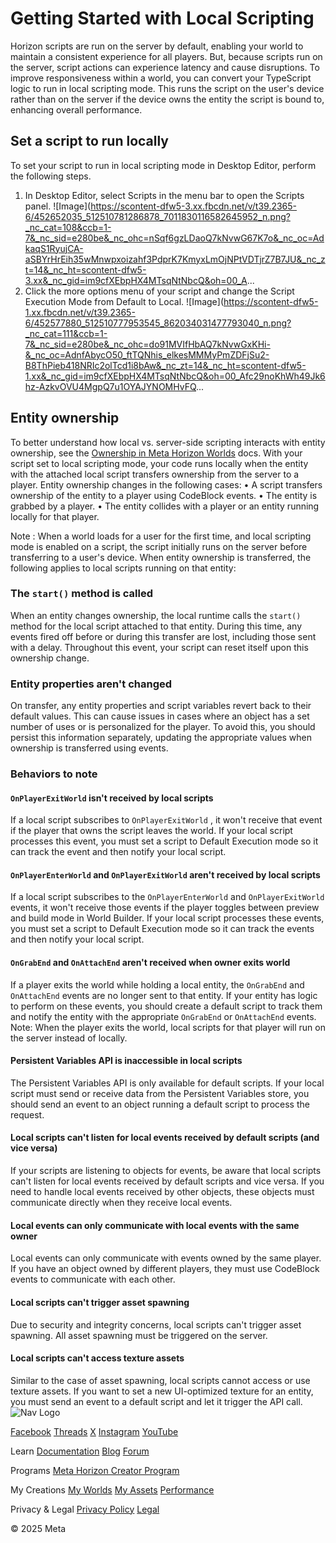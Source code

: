 # Getting Started with Local Scripting

 Horizon scripts are run on the server by default, enabling your world to
maintain a consistent experience for all players. But, because scripts run on the
server, script actions can experience latency and cause disruptions. To improve
responsiveness within a world, you can convert your TypeScript logic to run in local
scripting mode. This runs the script on the user's device rather than on the
server if the device owns the entity the script is bound to, enhancing overall
performance.  
## Set a script to run locally

 To set your script to run in local scripting mode in Desktop Editor, perform the
following steps.
1.  In Desktop Editor, select Scripts in the menu bar to open the Scripts panel. ![Image](https://scontent-dfw5-3.xx.fbcdn.net/v/t39.2365-6/452652035_512510781286878_7011830116582645952_n.png?_nc_cat=108&ccb=1-7&_nc_sid=e280be&_nc_ohc=nSqf6gzLDaoQ7kNvwG67K7o&_nc_oc=AdkaqS1RyujCA-aSBYrHrEih35wMnwpxoizahf3PdprK7KmyxLmOjNPtVDTjrZ7B7JU&_nc_zt=14&_nc_ht=scontent-dfw5-3.xx&_nc_gid=im9cfXEbpHX4MTsqNtNbcQ&oh=00_A...
2.  Click the more options menu of your script and change the Script Execution Mode from Default to Local.
 ![Image](https://scontent-dfw5-1.xx.fbcdn.net/v/t39.2365-6/452577880_512510777953545_862034031477793040_n.png?_nc_cat=111&ccb=1-7&_nc_sid=e280be&_nc_ohc=do91MVIfHbAQ7kNvwGxKHi-&_nc_oc=AdnfAbycO50_ftTQNhis_elkesMMMyPmZDFjSu2-B8ThPieb418NRIc2olTcd1i8bAw&_nc_zt=14&_nc_ht=scontent-dfw5-1.xx&_nc_gid=im9cfXEbpHX4MTsqNtNbcQ&oh=00_Afc29noKhWh49Jk6hz-AzkvOVU4MgpQ7u1OYAJYNOMHvFQ...
  
## Entity ownership

 To better understand how local vs. server-side scripting interacts with entity
ownership, see the [Ownership in Meta Horizon Worlds](https://developers.meta.com/horizon-worlds/learn/documentation/typescript/local-scripting/ownership-in-horizon-worlds/) docs. With your script set to local scripting mode, your code runs locally when the
entity with the attached local script transfers ownership from the server to a
player. Entity ownership changes in the following cases:
• A script transfers ownership of the entity to a player using CodeBlock events.
• The entity is grabbed by a player.
• The entity collides with a player or an entity running locally for that player.

 Note : When a world loads for a user for the first time, and local scripting mode is
enabled on a script, the script initially runs on the server before
transferring to a user's device. When entity ownership is transferred, the following applies to local scripts
running on that entity:  
### The `start()` method is called

 When an entity changes ownership, the local runtime calls the `start()` method for the local script attached to that entity. During this time, any
events fired off before or during this transfer are lost, including those sent with
a delay. Throughout this event, your script can reset itself upon this ownership
change.  
### Entity properties aren't changed

 On transfer, any entity properties and script variables revert back to their
default values. This can cause issues in cases where an object has a set number of
uses or is personalized for the player. To avoid this, you should persist this
information separately, updating the appropriate values when ownership is
transferred using events.  
### Behaviors to note

  
#### `OnPlayerExitWorld` isn't received by local scripts

 If a local script subscribes to `OnPlayerExitWorld` , it won't receive that event if the player that owns the script leaves the
world. If your local script processes this event, you must set a script to Default Execution mode so it can track the event and then notify your local script.  
#### `OnPlayerEnterWorld` and `OnPlayerExitWorld` aren't received by local scripts

 If a local script subscribes to the `OnPlayerEnterWorld` and `OnPlayerExitWorld` events, it won't receive those events if the player toggles between preview and
build mode in World Builder. If your local script processes these events, you
must set a script to Default Execution mode so it can track the events and then notify your local script.  
#### `OnGrabEnd` and `OnAttachEnd` aren't received when owner exits world

 If a player exits the world while holding a local entity, the `OnGrabEnd` and `OnAttachEnd` events are no longer sent to that entity. If your entity has logic to perform
on these events, you should create a default script to track them and notify the
entity with the appropriate `OnGrabEnd` or `OnAttachEnd` events. Note: When the player exits the world, local scripts for that player will run on the
server instead of locally.  
#### Persistent Variables API is inaccessible in local scripts

 The Persistent Variables API is only available for default scripts. If your
local script must send or receive data from the Persistent Variables store, you
should send an event to an object running a default script to process the request.  
#### Local scripts can't listen for local events received by default scripts (and vice versa)

 If your scripts are listening to objects for events, be aware that local scripts
can't listen for local events received by default scripts and vice versa. If
you need to handle local events received by other objects, these objects must
communicate directly when they receive local events.  
#### Local events can only communicate with local events with the same owner

 Local events can only communicate with events owned by the same player. If you
have an object owned by different players, they must use CodeBlock events to
communicate with each other.  
#### Local scripts can't trigger asset spawning

 Due to security and integrity concerns, local scripts can't trigger asset
spawning. All asset spawning must be triggered on the server.  
#### Local scripts can't access texture assets

 Similar to the case of asset spawning, local scripts cannot access or use
texture assets. If you want to set a new UI-optimized texture for an entity, you must
send an event to a default script and let it trigger the API call.    ![Nav Logo](https://static.xx.fbcdn.net/rsrc.php/yE/r/3SoBlk8EqOQ.svg)


[Facebook](https://www.facebook.com/MetaHorizon/)
[Threads](https://www.threads.com/@metahorizon)
[X](https://x.com/MetaHorizon)
[Instagram](https://www.instagram.com/metahorizon/)
[YouTube](https://www.youtube.com/@MetaQuestVR)

 Learn
[Documentation](https://developers.meta.com/horizon-worlds/learn/documentation/)
[Blog](https://developers.meta.com/horizon/blog/)
[Forum](https://communityforums.atmeta.com/t5/Creator-Forum/ct-p/Meta_Horizon_Creator_Forums)

 Programs
[Meta Horizon Creator Program](https://developers.meta.com/horizon-worlds/programs/)

 My Creations
[My Worlds](https://horizon.meta.com/creator/worlds_all/?utm_source=horizon_worlds_creator)
[My Assets](https://horizon.meta.com/creator/assets/?utm_source=horizon_worlds_creator)
[Performance](https://horizon.meta.com/creator/performance/traces/?utm_source=horizon_worlds_creator)

 Privacy & Legal
[Privacy Policy](https://www.meta.com/legal/privacy-policy/)
[Legal](https://www.meta.com/legal/supplemental-terms-of-service/)

 © 2025 Meta

